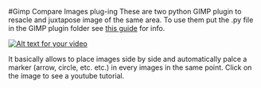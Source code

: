 #Gimp Compare Images plug-ing
These are two python GIMP plugin to resacle and juxtapose image of the same area.
To use them put the .py file in the GIMP plugin folder see [this guide](http://en.wikibooks.org/wiki/GIMP/Installing_Plugins) for info. 

[![Alt text for your video](http://img.youtube.com/vi/VkfNB5o5G54/0.jpg)](http://www.youtube.com/watch?v=VkfNB5o5G54&feature=youtu.be)


It basically allows to place images side by side and automatically palce a marker (arrow, circle, etc. etc.) in every images in the same point. Click on the image to see a youtube tutorial.

